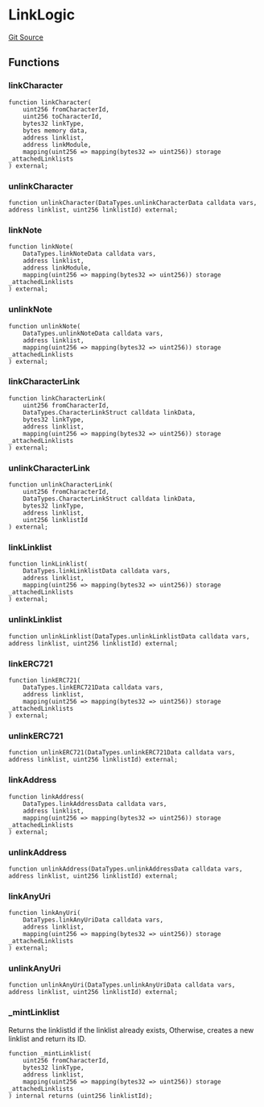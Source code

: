 # LinkLogic
[Git Source](https://github.com/Crossbell-Box/Crossbell-Contracts/blob/c7f31e42711569b1cb499ae27680e91d1ff85e00/contracts/libraries/LinkLogic.sol)


## Functions
### linkCharacter


```solidity
function linkCharacter(
    uint256 fromCharacterId,
    uint256 toCharacterId,
    bytes32 linkType,
    bytes memory data,
    address linklist,
    address linkModule,
    mapping(uint256 => mapping(bytes32 => uint256)) storage _attachedLinklists
) external;
```

### unlinkCharacter


```solidity
function unlinkCharacter(DataTypes.unlinkCharacterData calldata vars, address linklist, uint256 linklistId) external;
```

### linkNote


```solidity
function linkNote(
    DataTypes.linkNoteData calldata vars,
    address linklist,
    address linkModule,
    mapping(uint256 => mapping(bytes32 => uint256)) storage _attachedLinklists
) external;
```

### unlinkNote


```solidity
function unlinkNote(
    DataTypes.unlinkNoteData calldata vars,
    address linklist,
    mapping(uint256 => mapping(bytes32 => uint256)) storage _attachedLinklists
) external;
```

### linkCharacterLink


```solidity
function linkCharacterLink(
    uint256 fromCharacterId,
    DataTypes.CharacterLinkStruct calldata linkData,
    bytes32 linkType,
    address linklist,
    mapping(uint256 => mapping(bytes32 => uint256)) storage _attachedLinklists
) external;
```

### unlinkCharacterLink


```solidity
function unlinkCharacterLink(
    uint256 fromCharacterId,
    DataTypes.CharacterLinkStruct calldata linkData,
    bytes32 linkType,
    address linklist,
    uint256 linklistId
) external;
```

### linkLinklist


```solidity
function linkLinklist(
    DataTypes.linkLinklistData calldata vars,
    address linklist,
    mapping(uint256 => mapping(bytes32 => uint256)) storage _attachedLinklists
) external;
```

### unlinkLinklist


```solidity
function unlinkLinklist(DataTypes.unlinkLinklistData calldata vars, address linklist, uint256 linklistId) external;
```

### linkERC721


```solidity
function linkERC721(
    DataTypes.linkERC721Data calldata vars,
    address linklist,
    mapping(uint256 => mapping(bytes32 => uint256)) storage _attachedLinklists
) external;
```

### unlinkERC721


```solidity
function unlinkERC721(DataTypes.unlinkERC721Data calldata vars, address linklist, uint256 linklistId) external;
```

### linkAddress


```solidity
function linkAddress(
    DataTypes.linkAddressData calldata vars,
    address linklist,
    mapping(uint256 => mapping(bytes32 => uint256)) storage _attachedLinklists
) external;
```

### unlinkAddress


```solidity
function unlinkAddress(DataTypes.unlinkAddressData calldata vars, address linklist, uint256 linklistId) external;
```

### linkAnyUri


```solidity
function linkAnyUri(
    DataTypes.linkAnyUriData calldata vars,
    address linklist,
    mapping(uint256 => mapping(bytes32 => uint256)) storage _attachedLinklists
) external;
```

### unlinkAnyUri


```solidity
function unlinkAnyUri(DataTypes.unlinkAnyUriData calldata vars, address linklist, uint256 linklistId) external;
```

### _mintLinklist

Returns the linklistId if the linklist already exists, Otherwise, creates a new
linklist and return its ID.


```solidity
function _mintLinklist(
    uint256 fromCharacterId,
    bytes32 linkType,
    address linklist,
    mapping(uint256 => mapping(bytes32 => uint256)) storage _attachedLinklists
) internal returns (uint256 linklistId);
```

